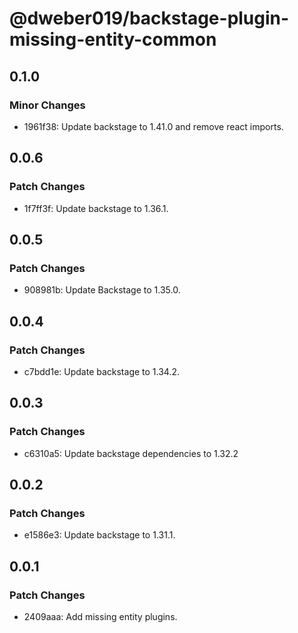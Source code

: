 # @dweber019/backstage-plugin-missing-entity-common

## 0.1.0

### Minor Changes

- 1961f38: Update backstage to 1.41.0 and remove react imports.

## 0.0.6

### Patch Changes

- 1f7ff3f: Update backstage to 1.36.1.

## 0.0.5

### Patch Changes

- 908981b: Update Backstage to 1.35.0.

## 0.0.4

### Patch Changes

- c7bdd1e: Update backstage to 1.34.2.

## 0.0.3

### Patch Changes

- c6310a5: Update backstage dependencies to 1.32.2

## 0.0.2

### Patch Changes

- e1586e3: Update backstage to 1.31.1.

## 0.0.1

### Patch Changes

- 2409aaa: Add missing entity plugins.
